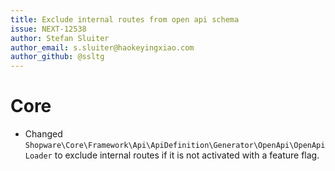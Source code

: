 ```yaml
---
title: Exclude internal routes from open api schema 
issue: NEXT-12538
author: Stefan Sluiter
author_email: s.sluiter@haokeyingxiao.com 
author_github: @ssltg
---
```

# Core
* Changed `Shopware\Core\Framework\Api\ApiDefinition\Generator\OpenApi\OpenApiLoader` to exclude internal routes if it is not activated with a feature flag.
